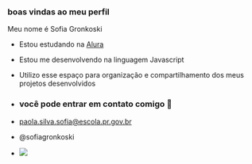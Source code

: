### boas vindas ao meu perfil ###
Meu nome é Sofia Gronkoski
- Estou estudando na [Alura](https://www.alura.com.br)
-  Estou me desenvolvendo na linguagem Javascript
- Utilizo esse espaço para organização e compartilhamento dos meus projetos desenvolvidos

- ### você pode entrar em contato comigo 🛐

- paola.silva.sofia@escola.pr.gov.br
- @sofiagronkoski

- ![](https://media.tenor.com/hwGiaH9YK9UAAAAM/kitty-kitten.gif)
